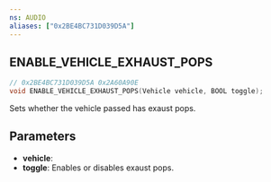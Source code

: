 ```yaml
---
ns: AUDIO
aliases: ["0x2BE4BC731D039D5A"]
---
```

## ENABLE_VEHICLE_EXHAUST_POPS

```c
// 0x2BE4BC731D039D5A 0x2A60A90E
void ENABLE_VEHICLE_EXHAUST_POPS(Vehicle vehicle, BOOL toggle);
```

Sets whether the vehicle passed has exaust pops.

## Parameters
* **vehicle**:
* **toggle**: Enables or disables exaust pops.


